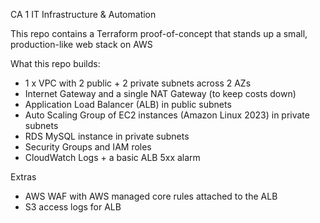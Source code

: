 CA 1 IT Infrastructure & Automation

This repo contains a Terraform proof-of-concept that stands up a small, production-like web stack on AWS

What this repo builds:

- 1 x VPC with 2 public + 2 private subnets across 2 AZs
- Internet Gateway and a single NAT Gateway (to keep costs down)
- Application Load Balancer (ALB) in public subnets
- Auto Scaling Group of EC2 instances (Amazon Linux 2023) in private subnets
- RDS MySQL instance in private subnets
- Security Groups and IAM roles
- CloudWatch Logs + a basic ALB 5xx alarm

Extras
- AWS WAF with AWS managed core rules attached to the ALB
- S3 access logs for ALB
